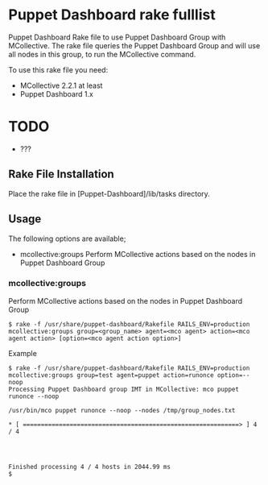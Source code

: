 # Puppet Dashboard rake fulllist

Puppet Dashboard Rake file to use Puppet Dashboard Group with MCollective.
The rake file queries the Puppet Dashboard Group and will use all nodes in this group, to run the MCollective command.

To use this rake file you need:

  * MCollective 2.2.1 at least
  * Puppet Dashboard 1.x
  
# TODO

  * ???

## Rake File Installation

Place the rake file in [Puppet-Dashboard]/lib/tasks directory.

## Usage

The following options are available;
  * mcollective:groups		Perform MCollective actions based on the nodes in Puppet Dashboard Group

### mcollective:groups

Perform MCollective actions based on the nodes in Puppet Dashboard Group

    $ rake -f /usr/share/puppet-dashboard/Rakefile RAILS_ENV=production mcollective:groups group=<group_name> agent=<mco agent> action=<mco agent action> [option=<mco agent action option>]

Example

    $ rake -f /usr/share/puppet-dashboard/Rakefile RAILS_ENV=production mcollective:groups group=test agent=puppet action=runonce option=--noop
	Processing Puppet Dashboard group IMT in MCollective: mco puppet runonce --noop
	
	/usr/bin/mco puppet runonce --noop --nodes /tmp/group_nodes.txt
	
	* [ ============================================================> ] 4 / 4
	
	
		
	
	Finished processing 4 / 4 hosts in 2044.99 ms
	$
